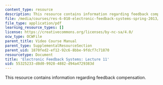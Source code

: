 ```yaml
---
content_type: resource
description: This resource contains information regarding feedback compensation.
file: /media/courses/res-6-010-electronic-feedback-systems-spring-2013/55325233d8d099284882d94a4729383d_MITRES_6-010S13_lec11.pdf
file_type: application/pdf
learning_resource_types: []
license: https://creativecommons.org/licenses/by-nc-sa/4.0/
ocw_type: OCWFile
parent_title: Video Course Manual
parent_type: SupplementalResourceSection
parent_uid: 1870fed2-ef12-92c6-8bbe-9fdcf7c71870
resourcetype: Document
title: 'Electronic Feedback Systems: Lecture 11'
uid: 55325233-d8d0-9928-4882-d94a4729383d
---
```

This resource contains information regarding feedback compensation.